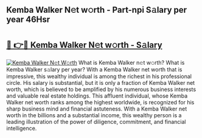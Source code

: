 ## Kemba Walker N𝚎t w𝚘rth - Part-npi S𝚊lary per year 46Hsr

# <h2><a href="http://gc0tld.nevu.top/?p=Kemba+Walker">🔗 👉🔴 Kemba Walker N𝚎t w𝚘rth - S𝚊lary</a></h2>

[![Kemba Walker N𝚎t W𝚘rth](https://i.imgur.com/Oavwk0R.jpeg)](http://gc0tld.nevu.top/?p=Kemba+Walker)
What is Kemba Walker n𝚎t w𝚘rth? What is Kemba Walker s𝚊lary per year?
With a Kemba Walker net worth that is impressive, this wealthy individual is among the richest in his professional circle. His salary is substantial, but it is only a fraction of Kemba Walker net worth, which is believed to be amplified by his numerous business interests and valuable real estate holdings. This affluent individual, whose Kemba Walker net worth ranks among the highest worldwide, is recognized for his sharp business mind and financial astuteness. With a Kemba Walker net worth in the billions and a substantial income, this wealthy person is a leading illustration of the power of diligence, commitment, and financial intelligence.
